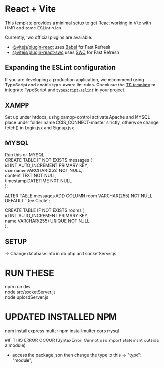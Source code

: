# React + Vite

This template provides a minimal setup to get React working in Vite with HMR and some ESLint rules.

Currently, two official plugins are available:

- [@vitejs/plugin-react](https://github.com/vitejs/vite-plugin-react/blob/main/packages/plugin-react/README.md) uses [Babel](https://babeljs.io/) for Fast Refresh
- [@vitejs/plugin-react-swc](https://github.com/vitejs/vite-plugin-react-swc) uses [SWC](https://swc.rs/) for Fast Refresh

## Expanding the ESLint configuration

If you are developing a production application, we recommend using TypeScript and enable type-aware lint rules. Check out the [TS template](https://github.com/vitejs/vite/tree/main/packages/create-vite/template-react-ts) to integrate TypeScript and [`typescript-eslint`](https://typescript-eslint.io) in your project.

## XAMPP
Set up under htdocs, using xampp-control activate Apache and MYSQL
place under folder name CCIS_CONNECT-master strictly, otherwise change fetch() in Login.jsx and Signup.jsx

## MYSQL 
Run this on MYSQL  
CREATE TABLE IF NOT EXISTS messages (  
  id INT AUTO_INCREMENT PRIMARY KEY,  
  username VARCHAR(255) NOT NULL,  
  content TEXT NOT NULL,  
  timestamp DATETIME NOT NULL  
);  

ALTER TABLE messages ADD COLUMN room VARCHAR(255) NOT NULL DEFAULT 'Dev Circle';  

CREATE TABLE IF NOT EXISTS rooms (  
  id INT AUTO_INCREMENT PRIMARY KEY,  
  name VARCHAR(255) UNIQUE NOT NULL  
);  




## SETUP
-> Change database info in db.php and socketServer.js 
# RUN THESE  
npm run dev  
node src/socketServer.js  
node uploadServer.js



# UPDATED INSTALLED NPM
npm install express multer
npm install multer cors mysql


#IF THIS ERROR OCCUR (SyntaxError: Cannot use import statement outside a module)
- access the package.json then change the type to this -> "type": "module", 

